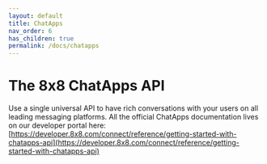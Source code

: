 ```yaml
---
layout: default
title: ChatApps
nav_order: 6
has_children: true
permalink: /docs/chatapps
---
```


# The 8x8 ChatApps API

Use a single universal API to have rich conversations with your users on all leading messaging platforms.
All the official ChatApps documentation lives on our developer portal here: [https://developer.8x8.com/connect/reference/getting-started-with-chatapps-api](https://developer.8x8.com/connect/reference/getting-started-with-chatapps-api)
